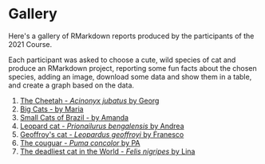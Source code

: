 # Gallery

Here's a gallery of RMarkdown reports produced by the participants of the 2021 Course.

Each participant was asked to choose a cute, wild species of cat and produce an RMarkdown project, 
reporting some fun facts about the chosen species, adding an image, download some data and show them in a table,
and create a graph based on the data.


1) [The Cheetah - *Acinonyx jubatus* by Georg](https://htmlpreview.github.io/?https://github.com/fmsabatini/KateRMarkdown/blob/main/Gallery/assignment_GH.html)
2) [Big Cats - by Maria](https://htmlpreview.github.io/?https://github.com/fmsabatini/KateRMarkdown/blob/main/Gallery/Big-cats.html)
3) [Small Cats of Brazil - by Amanda](https://htmlpreview.github.io/?https://github.com/fmsabatini/KateRMarkdown/blob/main/Gallery/Cat-report.html)
4) [Leopard cat - *Prionailurus bengalensis* by Andrea](https://htmlpreview.github.io/?https://github.com/fmsabatini/KateRMarkdown/blob/main/Gallery/Cute_cats_Andrea.html)
5) [Geoffroy's cat - *Leopardus geoffroyi* by Franesco](https://htmlpreview.github.io/?https://github.com/fmsabatini/KateRMarkdown/blob/main/Gallery/Geoffroys_cat.html)
6) [The couguar - *Puma concolor* by PA](https://htmlpreview.github.io/?https://github.com/fmsabatini/KateRMarkdown/blob/main/Gallery/Practice-presentation.html)
7) [The deadliest cat in the World - *Felis nigripes* by Lina](https://htmlpreview.github.io/?https://github.com/fmsabatini/KateRMarkdown/blob/main/Gallery/The-deadliest-cat-in-the-world.html)

